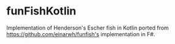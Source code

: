 # funFishKotlin
Implementation of Henderson's Escher fish in Kotlin ported from https://github.com/einarwh/funfish's implementation in F#.
